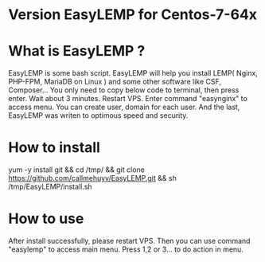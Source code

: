 Version EasyLEMP for Centos-7-64x
============

What is EasyLEMP ?
===================
EasyLEMP is some bash script. EasyLEMP will help you install LEMP( Nginx, PHP-FPM, MariaDB on Linux ) and some other software like CSF, Composer...
You only need to copy below code to terminal, then press enter. Wait about 3 minutes. Restart VPS. Enter command "easynginx" to access menu.
You can create user, domain for each user. And the last, EasyLEMP was writen to optimous speed and security.

How to install
============

yum -y install git && cd /tmp/ && git clone https://github.com/callmehuyv/EasyLEMP.git && sh /tmp/EasyLEMP/install.sh


How to use
==========
After install successfully, please restart VPS.
Then you can use command "easylemp" to access main menu.
Press 1,2 or 3... to do action in menu.
